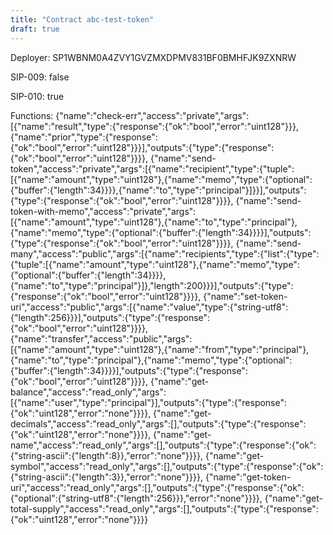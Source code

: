 ```yaml
---
title: "Contract abc-test-token"
draft: true
---
```

Deployer: SP1WBNM0A4ZVY1GVZMXDPMV831BF0BMHFJK9ZXNRW

SIP-009: false

SIP-010: true

Functions:
{"name":"check-err","access":"private","args":[{"name":"result","type":{"response":{"ok":"bool","error":"uint128"}}},{"name":"prior","type":{"response":{"ok":"bool","error":"uint128"}}}],"outputs":{"type":{"response":{"ok":"bool","error":"uint128"}}}}, {"name":"send-token","access":"private","args":[{"name":"recipient","type":{"tuple":[{"name":"amount","type":"uint128"},{"name":"memo","type":{"optional":{"buffer":{"length":34}}}},{"name":"to","type":"principal"}]}}],"outputs":{"type":{"response":{"ok":"bool","error":"uint128"}}}}, {"name":"send-token-with-memo","access":"private","args":[{"name":"amount","type":"uint128"},{"name":"to","type":"principal"},{"name":"memo","type":{"optional":{"buffer":{"length":34}}}}],"outputs":{"type":{"response":{"ok":"bool","error":"uint128"}}}}, {"name":"send-many","access":"public","args":[{"name":"recipients","type":{"list":{"type":{"tuple":[{"name":"amount","type":"uint128"},{"name":"memo","type":{"optional":{"buffer":{"length":34}}}},{"name":"to","type":"principal"}]},"length":200}}}],"outputs":{"type":{"response":{"ok":"bool","error":"uint128"}}}}, {"name":"set-token-uri","access":"public","args":[{"name":"value","type":{"string-utf8":{"length":256}}}],"outputs":{"type":{"response":{"ok":"bool","error":"uint128"}}}}, {"name":"transfer","access":"public","args":[{"name":"amount","type":"uint128"},{"name":"from","type":"principal"},{"name":"to","type":"principal"},{"name":"memo","type":{"optional":{"buffer":{"length":34}}}}],"outputs":{"type":{"response":{"ok":"bool","error":"uint128"}}}}, {"name":"get-balance","access":"read_only","args":[{"name":"user","type":"principal"}],"outputs":{"type":{"response":{"ok":"uint128","error":"none"}}}}, {"name":"get-decimals","access":"read_only","args":[],"outputs":{"type":{"response":{"ok":"uint128","error":"none"}}}}, {"name":"get-name","access":"read_only","args":[],"outputs":{"type":{"response":{"ok":{"string-ascii":{"length":8}},"error":"none"}}}}, {"name":"get-symbol","access":"read_only","args":[],"outputs":{"type":{"response":{"ok":{"string-ascii":{"length":3}},"error":"none"}}}}, {"name":"get-token-uri","access":"read_only","args":[],"outputs":{"type":{"response":{"ok":{"optional":{"string-utf8":{"length":256}}},"error":"none"}}}}, {"name":"get-total-supply","access":"read_only","args":[],"outputs":{"type":{"response":{"ok":"uint128","error":"none"}}}}
